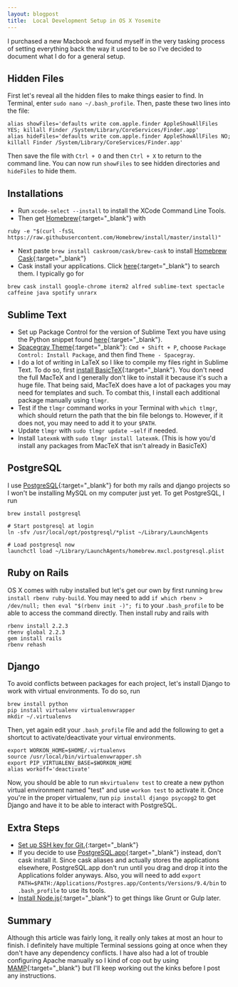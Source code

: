 ```yaml
---
layout: blogpost
title:  Local Development Setup in OS X Yosemite
---
```


I purchased a new Macbook and found myself in the very tasking process of setting everything back the way it used to be so I've decided to document what I do for a general setup.

## Hidden Files
First let's reveal all the hidden files to make things easier to find. In Terminal, enter `sudo nano ~/.bash_profile`. Then, paste these two lines into the file:

``` shell
alias showFiles='defaults write com.apple.finder AppleShowAllFiles YES; killall Finder /System/Library/CoreServices/Finder.app'
alias hideFiles='defaults write com.apple.finder AppleShowAllFiles NO; killall Finder /System/Library/CoreServices/Finder.app'
```

Then save the file with `Ctrl + O` and then `Ctrl + X` to return to the command line. You can now run `showFiles` to see hidden directories and `hideFiles` to hide them.

## Installations
- Run `xcode-select --install` to install the XCode Command Line Tools.
- Then get [Homebrew][homebrew]{:target="_blank"} with

``` shell
ruby -e "$(curl -fsSL https://raw.githubusercontent.com/Homebrew/install/master/install)"
```

- Next paste `brew install caskroom/cask/brew-cask` to install [Homebrew Cask][cask]{:target="_blank"}
- Cask install your applications. Click [here][cask-search]{:target="_blank"} to search them. I typically go for

``` shell
brew cask install google-chrome iterm2 alfred sublime-text spectacle caffeine java spotify unrarx
```

## Sublime Text
- Set up Package Control for the version of Sublime Text you have using the Python snippet found [here][package-control]{:target="_blank"}.
- [Spacegray Theme][spacegray]{:target="_blank"}: `Cmd + Shift + P`, choose `Package Control: Install Package`, and then find `Theme - Spacegray`.
- I do a lot of writing in LaTeX so I like to compile my files right in Sublime Text. To do so, first [install BasicTeX][basictex]{:target="_blank"}. You don't need the full MacTeX and I generally don't like to install it because it's such a huge file. That being said, MacTeX does have a lot of packages you may need for templates and such. To combat this, I install each additional package manually using `tlmgr`.
- Test if the `tlmgr` command works in your Terminal with `which tlmgr`, which should return the path that the bin file belongs to. However, if it does not, you may need to add it to your `$PATH`.
- Update `tlmgr` with `sudo tlmgr update —self` if needed.
- Install `latexmk` with `sudo tlmgr install latexmk`. (This is how you'd install any packages from MacTeX that isn't already in BasicTeX)

## PostgreSQL
I use [PostgreSQL][postgresql]{:target="_blank"} for both my rails and django projects so I won't be installing MySQL on my computer just yet. To get PostgreSQL, I run

``` shell
brew install postgresql

# Start postgresql at login
ln -sfv /usr/local/opt/postgresql/*plist ~/Library/LaunchAgents

# Load postgresql now
launchctl load ~/Library/LaunchAgents/homebrew.mxcl.postgresql.plist
```

## Ruby on Rails
OS X comes with ruby installed but let's get our own by first running `brew install rbenv ruby-build`. You may need to add `if which rbenv > /dev/null; then eval "$(rbenv init -)"; fi` to your `.bash_profile` to be able to access the command directly. Then install ruby and rails with

``` shell
rbenv install 2.2.3
rbenv global 2.2.3
gem install rails
rbenv rehash
```

## Django
To avoid conflicts between packages for each project, let's install Django to work with virtual environments. To do so, run

``` shell
brew install python
pip install virtualenv virtualenvwrapper
mkdir ~/.virtualenvs
```

Then, yet again edit your `.bash_profile` file and add the following to get a shortcut to activate/deactivate your virtual environments.

``` shell
export WORKON_HOME=$HOME/.virtualenvs
source /usr/local/bin/virtualenvwrapper.sh
export PIP_VIRTUALENV_BASE=$WORKON_HOME
alias workoff='deactivate'
```

Now, you should be able to run `mkvirtualenv test` to create a new python virtual environment named "test" and use `workon test` to activate it. Once you're in the proper virtualenv, run `pip install django psycopg2` to get Django and have it to be able to interact with PostgreSQL.

## Extra Steps
- [Set up SSH key for Git.][git-ssh]{:target="_blank"}
- If you decide to use [PostgreSQL.app][postgresql-app]{:target="_blank"} instead, don't cask install it. Since cask aliases and actually stores the applications elsewhere, PostgreSQL.app don't run until you drag and drop it into the Applications folder anyways. Also, you will need to add `export PATH=$PATH:/Applications/Postgres.app/Contents/Versions/9.4/bin` to `.bash_profile` to use its tools.
- [Install Node.js][node]{:target="_blank"} to get things like Grunt or Gulp later.

## Summary
Although this article was fairly long, it really only takes at most an hour to finish. I definitely have multiple Terminal sessions going at once when they don't have any dependency conflicts. I have also had a lot of trouble  configuring Apache manually so I kind of cop out by using [MAMP][mamp]{:target="_blank"} but I'll keep working out the kinks before I post any instructions.

[homebrew]: http://brew.sh/
[cask]: http://caskroom.io/
[cask-search]: http://caskroom.io/search
[package-control]: https://packagecontrol.io/installation#st2
[spacegray]: http://kkga.github.io/spacegray/
[basictex]: https://tug.org/mactex/morepackages.html
[postgresql]: http://www.postgresql.org/
[postgresql-app]: http://postgresapp.com/
[node]: https://nodejs.org/en/
[git-ssh]: https://help.github.com/articles/generating-ssh-keys/
[mamp]: https://www.mamp.info/